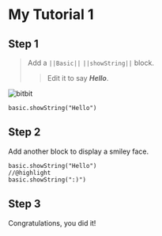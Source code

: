 # My Tutorial 1

## Step 1

>Add a ``||Basic||`` ``||showString||`` block. 
>>Edit it to say ***Hello***.

![bitbit](https://drive.google.com/file/d/1k25pqW_o02P95l8cwfJPomoiGbWK6XFl/view?usp=sharing)

```blocks
basic.showString("Hello")
```

## Step 2

Add another block to display a smiley face.

```blocks
basic.showString("Hello")
//@highlight
basic.showString(":)")
```

## Step 3

Congratulations, you did it!

<script src="https://makecode.com/gh-pages-embed.js"></script><script>makeCodeRender("{{ site.makecode.home_url }}", "{{ site.github.owner_name }}/{{ site.github.repository_name }}");</script>

